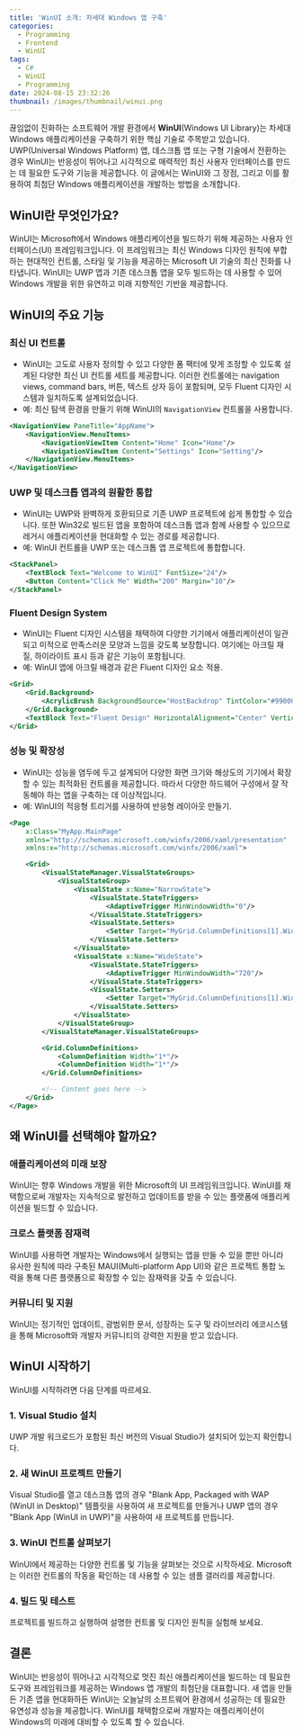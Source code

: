 ```yaml
---
title: 'WinUI 소개: 차세대 Windows 앱 구축'
categories:
  - Programming
  - Frontend
  - WinUI
tags:
  - C#
  - WinUI
  - Programming
date: 2024-08-15 23:32:26
thumbnail: /images/thumbnail/winui.png
---
```


끊임없이 진화하는 소프트웨어 개발 환경에서 **WinUI**(Windows UI Library)는 차세대 Windows 애플리케이션을 구축하기 위한 핵심 기술로 주목받고 있습니다. UWP(Universal Windows Platform) 앱, 데스크톱 앱 또는 구형 기술에서 전환하는 경우 WinUI는 반응성이 뛰어나고 시각적으로 매력적인 최신 사용자 인터페이스를 만드는 데 필요한 도구와 기능을 제공합니다. 이 글에서는 WinUI와 그 장점, 그리고 이를 활용하여 최첨단 Windows 애플리케이션을 개발하는 방법을 소개합니다.

## WinUI란 무엇인가요?

WinUI는 Microsoft에서 Windows 애플리케이션을 빌드하기 위해 제공하는 사용자 인터페이스(UI) 프레임워크입니다. 이 프레임워크는 최신 Windows 디자인 원칙에 부합하는 현대적인 컨트롤, 스타일 및 기능을 제공하는 Microsoft UI 기술의 최신 진화를 나타냅니다. WinUI는 UWP 앱과 기존 데스크톱 앱을 모두 빌드하는 데 사용할 수 있어 Windows 개발을 위한 유연하고 미래 지향적인 기반을 제공합니다.

## WinUI의 주요 기능

### 최신 UI 컨트롤

- WinUI는 고도로 사용자 정의할 수 있고 다양한 폼 팩터에 맞게 조정할 수 있도록 설계된 다양한 최신 UI 컨트롤 세트를 제공합니다. 이러한 컨트롤에는 navigation views, command bars, 버튼, 텍스트 상자 등이 포함되며, 모두 Fluent 디자인 시스템과 일치하도록 설계되었습니다.
- 예: 최신 탐색 환경을 만들기 위해 WinUI의 `NavigationView` 컨트롤을 사용합니다.

```xml
<NavigationView PaneTitle="AppName">
    <NavigationView.MenuItems>
        <NavigationViewItem Content="Home" Icon="Home"/>
        <NavigationViewItem Content="Settings" Icon="Setting"/>
    </NavigationView.MenuItems>
</NavigationView>
```

### UWP 및 데스크톱 앱과의 원활한 통합

- WinUI는 UWP와 완벽하게 호환되므로 기존 UWP 프로젝트에 쉽게 통합할 수 있습니다. 또한 Win32로 빌드된 앱을 포함하여 데스크톱 앱과 함께 사용할 수 있으므로 레거시 애플리케이션을 현대화할 수 있는 경로를 제공합니다.
- 예: WinUI 컨트롤을 UWP 또는 데스크톱 앱 프로젝트에 통합합니다.

```xml
<StackPanel>
    <TextBlock Text="Welcome to WinUI" FontSize="24"/>
    <Button Content="Click Me" Width="200" Margin="10"/>
</StackPanel>
```

### Fluent Design System

- WinUI는 Fluent 디자인 시스템을 채택하여 다양한 기기에서 애플리케이션이 일관되고 미적으로 만족스러운 모양과 느낌을 갖도록 보장합니다. 여기에는 아크릴 재질, 하이라이트 표시 등과 같은 기능이 포함됩니다.
- 예: WinUI 앱에 아크릴 배경과 같은 Fluent 디자인 요소 적용.

```xml
<Grid>
    <Grid.Background>
        <AcrylicBrush BackgroundSource="HostBackdrop" TintColor="#99000000" TintOpacity="0.6"/>
    </Grid.Background>
    <TextBlock Text="Fluent Design" HorizontalAlignment="Center" VerticalAlignment="Center" FontSize="32"/>
</Grid>
```

### 성능 및 확장성

- WinUI는 성능을 염두에 두고 설계되어 다양한 화면 크기와 해상도의 기기에서 확장할 수 있는 최적화된 컨트롤을 제공합니다. 따라서 다양한 하드웨어 구성에서 잘 작동해야 하는 앱을 구축하는 데 이상적입니다.
- 예: WinUI의 적응형 트리거를 사용하여 반응형 레이아웃 만들기.

```xml
<Page
    x:Class="MyApp.MainPage"
    xmlns="http://schemas.microsoft.com/winfx/2006/xaml/presentation"
    xmlns:x="http://schemas.microsoft.com/winfx/2006/xaml">

    <Grid>
        <VisualStateManager.VisualStateGroups>
            <VisualStateGroup>
                <VisualState x:Name="NarrowState">
                    <VisualState.StateTriggers>
                        <AdaptiveTrigger MinWindowWidth="0"/>
                    </VisualState.StateTriggers>
                    <VisualState.Setters>
                        <Setter Target="MyGrid.ColumnDefinitions[1].Width" Value="0*"/>
                    </VisualState.Setters>
                </VisualState>
                <VisualState x:Name="WideState">
                    <VisualState.StateTriggers>
                        <AdaptiveTrigger MinWindowWidth="720"/>
                    </VisualState.StateTriggers>
                    <VisualState.Setters>
                        <Setter Target="MyGrid.ColumnDefinitions[1].Width" Value="1*"/>
                    </VisualState.Setters>
                </VisualState>
            </VisualStateGroup>
        </VisualStateManager.VisualStateGroups>

        <Grid.ColumnDefinitions>
            <ColumnDefinition Width="1*"/>
            <ColumnDefinition Width="1*"/>
        </Grid.ColumnDefinitions>

        <!-- Content goes here -->
    </Grid>
</Page>
```

## 왜 WinUI를 선택해야 할까요?

### 애플리케이션의 미래 보장

WinUI는 향후 Windows 개발을 위한 Microsoft의 UI 프레임워크입니다. WinUI를 채택함으로써 개발자는 지속적으로 발전하고 업데이트를 받을 수 있는 플랫폼에 애플리케이션을 빌드할 수 있습니다.

### 크로스 플랫폼 잠재력

WinUI를 사용하면 개발자는 Windows에서 실행되는 앱을 만들 수 있을 뿐만 아니라 유사한 원칙에 따라 구축된 MAUI(Multi-platform App UI)와 같은 프로젝트 통합 노력을 통해 다른 플랫폼으로 확장할 수 있는 잠재력을 갖출 수 있습니다.

### 커뮤니티 및 지원

WinUI는 정기적인 업데이트, 광범위한 문서, 성장하는 도구 및 라이브러리 에코시스템을 통해 Microsoft와 개발자 커뮤니티의 강력한 지원을 받고 있습니다.

## WinUI 시작하기

WinUI를 시작하려면 다음 단계를 따르세요.

### 1. Visual Studio 설치

UWP 개발 워크로드가 포함된 최신 버전의 Visual Studio가 설치되어 있는지 확인합니다.

### 2. 새 WinUI 프로젝트 만들기

Visual Studio를 열고 데스크톱 앱의 경우 "Blank App, Packaged with WAP (WinUI in Desktop)" 템플릿을 사용하여 새 프로젝트를 만들거나 UWP 앱의 경우 "Blank App (WinUI in UWP)"을 사용하여 새 프로젝트를 만듭니다.

### 3. WinUI 컨트롤 살펴보기

WinUI에서 제공하는 다양한 컨트롤 및 기능을 살펴보는 것으로 시작하세요. Microsoft는 이러한 컨트롤의 작동을 확인하는 데 사용할 수 있는 샘플 갤러리를 제공합니다.

### 4. 빌드 및 테스트

프로젝트를 빌드하고 실행하여 설명한 컨트롤 및 디자인 원칙을 실험해 보세요.

## 결론

WinUI는 반응성이 뛰어나고 시각적으로 멋진 최신 애플리케이션을 빌드하는 데 필요한 도구와 프레임워크를 제공하는 Windows 앱 개발의 최첨단을 대표합니다. 새 앱을 만들든 기존 앱을 현대화하든 WinUI는 오늘날의 소프트웨어 환경에서 성공하는 데 필요한 유연성과 성능을 제공합니다. WinUI를 채택함으로써 개발자는 애플리케이션이 Windows의 미래에 대비할 수 있도록 할 수 있습니다.
